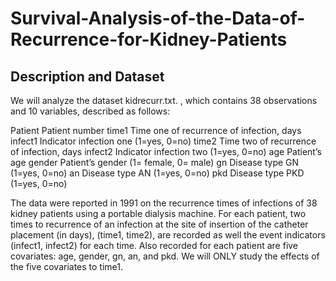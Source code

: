 # Survival-Analysis-of-the-Data-of-Recurrence-for-Kidney-Patients
## Description and Dataset
We will analyze the dataset kidrecurr.txt. , which contains 38 observations and 10 variables, described as follows: 
 
Patient Patient number 
time1 Time one of recurrence of infection, days 
infect1 Indicator infection one (1=yes, 0=no) 
time2 Time two of recurrence of infection, days 
infect2 Indicator infection two (1=yes, 0=no) 
age Patient’s age 
gender Patient’s gender (1= female, 0= male) 
gn Disease type GN (1=yes, 0=no) 
an Disease type AN (1=yes, 0=no) 
pkd Disease type PKD (1=yes, 0=no) 
 
The data were reported in 1991 on the recurrence times of infections of 38 kidney patients using a portable dialysis machine. For each patient, two times to recurrence of an infection at the site of insertion of the catheter placement (in days), (time1, time2), are recorded as well the event indicators (infect1, infect2) for each time. Also recorded for each patient are five covariates: age, gender, gn, an, and pkd. We will ONLY study the effects of the five covariates to time1. 
